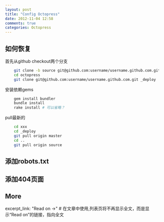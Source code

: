 ```yaml
---
layout: post
title: "Config Octopress"
date: 2012-11-04 12:58
comments: true
categories: Octopress
---
```


## 如何恢复
首先从github checkout两个分支  
```bash
    git clone -b source git@github.com:username/username.github.com.git octopress
    cd octopress
    git clone git@github.com:username/username.github.com.git _deploy
```
    
安装依赖gems
```bash
    gem install bundler
    bundle install
    rake install # 可以省略？
```

pull最新的
```bash 
    cd xxx
    cd _deploy
    git pull origin master
    cd ..
    git pull origin source
```

## 添加robots.txt

## 添加404页面 

## More
excerpt_link: "Read on &rarr;"  # 在文章中使用<!-- more -->,列表页将不再显示全文，而是显示“Read on”的链接，指向全文  
    
